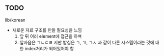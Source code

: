 


## TODO
lib/korean

- 새로운 자료 구조를 만들 필요성을 느낌
    1. 앞 뒤 여러 element에 접근을 하며
    2. 앞자음은 ㄱㄴㄷㄹ 지만 받침은 ㄱ, ㄲ, ㄱㅅ 과 같이 다른 시스템이라는 것에 대한 index처리가 되어있어야 함